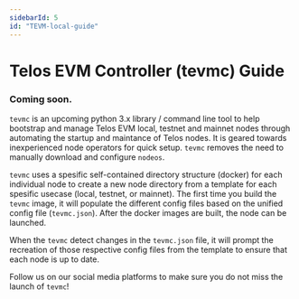 ```yaml
---
sidebarId: 5
id: "TEVM-local-guide"
---
```

# Telos EVM Controller (tevmc) Guide
### Coming soon.

`tevmc` is an upcoming python 3.x library / command line tool to help bootstrap and manage Telos EVM local, testnet and mainnet nodes through automating the startup and maintance of Telos nodes. It is geared towards inexperienced node operators for quick setup. `tevmc` removes the need to manually download and configure `nodeos`.

`tevmc` uses a spesific self-contained directory structure (docker) for each individual node to create a new node directory from a template for each spesific usecase (local, testnet, or mainnet). The first time you build the `tevmc` image, it will populate the different config files based on the unified config file (`tevmc.json`). After the docker images are built, the node can be launched.

When the `tevmc` detect changes in the `tevmc.json` file, it will prompt the recreation of those respective config files from the template to ensure that each node is up to date.

Follow us on our social media platforms to make sure you do not miss the launch of `tevmc`!
